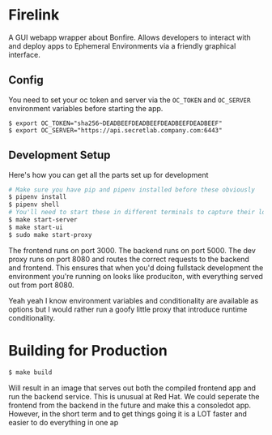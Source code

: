 # Firelink
A GUI webapp wrapper about Bonfire. Allows developers to interact with and deploy apps to Ephemeral Environments via a friendly graphical interface.

## Config
You need to set your oc token and server via the `OC_TOKEN` and `OC_SERVER` environment variables before starting the app.
```
$ export OC_TOKEN="sha256~DEADBEEFDEADBEEFDEADBEEFDEADBEEF"
$ export OC_SERVER="https://api.secretlab.company.com:6443"
```


## Development Setup
Here's how you can get all the parts set up for development
```bash
# Make sure you have pip and pipenv installed before these obviously
$ pipenv install
$ pipenv shell
# You'll need to start these in different terminals to capture their logs
$ make start-server
$ make start-ui
$ sudo make start-proxy
```

The frontend runs on port 3000. The backend runs on port 5000. The dev proxy runs on port 8080 and routes the correct requests to the backend and frontend. This ensures that when you'd doing fullstack development the environment you're running on looks like produciton, with everything served out from port 8080.

Yeah yeah I know environment variables and conditionality are available as options but I would rather run a goofy little proxy that introduce runtime conditionality.

# Building for Production
```bash
$ make build
```

Will result in an image that serves out both the compiled frontend app and run the backend service. This is unusual at Red Hat. We could seperate the frontend from the backend in the future and make this a consoledot app. However, in the short term and to get things going it is a LOT faster and easier to do everything in one ap